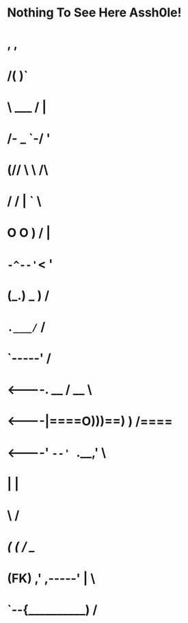 # Nothing To See Here Assh0le!  

#               ,        ,
#              /(        )`
#              \ \___   / |
#              /- _  `-/  '
#             (/\/ \ \   /\
#             / /   | `    \
#             O O   ) /    |
#             `-^--'`&lt;     '
#            (_.)  _  )   /
#             `.___/`    /
#               `-----' /
#  &lt;----.     __ / __   \
#  &lt;----|====O)))==) \) /====
#  &lt;----'    `--' `.__,' \
#               |        |
#                \       /
#           ______( (_  / \______
#  (FK)   ,'  ,-----'   |        \
#        `--{__________)        \/   
#


